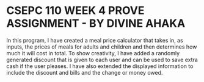 # CSEPC 110 WEEK 4 PROVE ASSIGNMENT - BY DIVINE AHAKA

In this program, I have created a meal price calculator that takes in, as inputs, the prices of meals for adults and children and then determines how much it will cost in total. To show creativity, I have added a randomly generated discount that is given to each user and can be used to save extra cash if the user pleases. I have also extended the displayed information to include the discount and bills and the change or money owed.
